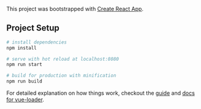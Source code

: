 This project was bootstrapped with [Create React App](https://github.com/facebookincubator/create-react-app).

## Project Setup

``` bash
# install dependencies
npm install

# serve with hot reload at localhost:8080
npm run start

# build for production with minification
npm run build
```

For detailed explanation on how things work, checkout the [guide](http://vuejs-templates.github.io/webpack/) and [docs for vue-loader](http://vuejs.github.io/vue-loader).
